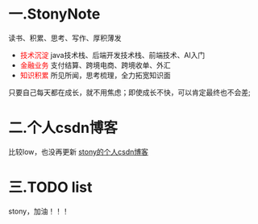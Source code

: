 # 一.StonyNote
读书、积累、思考、写作、厚积薄发
- <font color=#ff0000>技术沉淀</font>
java技术栈、后端开发技术栈、前端技术、AI入门
- <font color=#ff0000>金融业务</font>
支付结算、跨境电商、跨境收单、外汇
- <font color=#ff0000>知识积累</font>
所见所闻，思考梳理，全力拓宽知识面

只要自己每天都在成长，就不用焦虑；即使成长不快，可以肯定最终也不会差;
# 二.个人csdn博客
比较low，也没再更新
[stony的个人csdn博客](https://blog.csdn.net/stony_confident)

# 三.TODO list
stony，加油！！！
